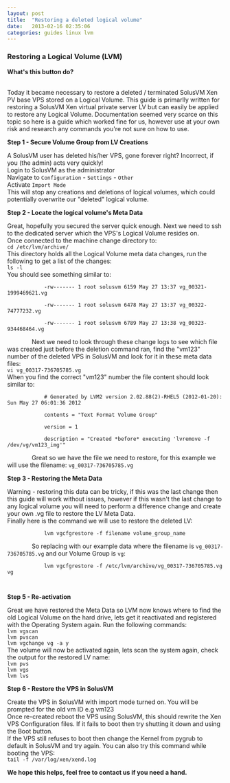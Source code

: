 ```yaml
---
layout: post
title:  "Restoring a deleted logical volume"
date:   2013-02-16 02:35:06
categories: guides linux lvm
---
```


<span><h3>Restoring a Logical Volume (LVM)</h3><strong>What's this button do?</strong></span>
<br><br>
<div class="well well-large">
    <p>
        Today it became necessary to restore a deleted / terminated SolusVM Xen PV base VPS stored on a Logical Volume. 
        This guide is primarlly written for restoring a SolusVM Xen virtual private server LV but can easily be applied to restore any Logical Volume.
        Documentation seemed very scarce on this topic so here is a guide which worked fine for us, however use at your own risk and research any commands you're not sure on how to use.
    </p>
    <strong>Step 1 - Secure Volume Group from LV Creations</strong>
    <p>
        A SolusVM user has deleted his/her VPS, gone forever right? Incorrect, if you (the admin) acts very quickly!<br>
        Login to SolusVM as the administrator<br>
        Navigate to <code>Configuration</code> - <code>Settings</code> - <code>Other</code><br>
        Activate <code>Import Mode</code><br>
        This will stop any creations and deletions of logical volumes, which could potentially overwrite our "deleted" logical volume.
    </p>
    <strong>Step 2 - Locate the logical volume's Meta Data</strong>
    <p>
        Great, hopefully you secured the server quick enough. Next we need to ssh to the dedicated server which the VPS's Logical Volume resides on.<br>
        Once connected to the machine change directory to:<br>
        <code>cd /etc/lvm/archive/</code><br>
        This directory holds all the Logical Volume meta data changes, run the following to get a list of the changes:<br>
        <code>ls -l</code><br>
        You should see something similar to:<br>
        <code>
            -rw------- 1 root solusvm 6159 May 27 13:37 vg_00321-1999469621.vg<br>
            -rw------- 1 root solusvm 6478 May 27 13:37 vg_00322-74777232.vg<br>
            -rw------- 1 root solusvm 6789 May 27 13:38 vg_00323-934468464.vg<br>
        </code>
        Next we need to look through these change logs to see which file was created just before the deletion command ran, find the "vm123" number of the deleted VPS in SolusVM and look for it in these meta data files:<br>
        <code>vi vg_00317-736705785.vg</code><br>
        When you find the correct "vm123" number the file content should look similar to:<br>
        <code>
            # Generated by LVM2 version 2.02.88(2)-RHEL5 (2012-01-20): Sun May 27 06:01:36 2012<br>
            contents = "Text Format Volume Group"<br>
            version = 1<br>
            description = "Created *before* executing 'lvremove -f /dev/vg/vm123_img'"<br>
        </code>
        Great so we have the file we need to restore, for this example we will use the filename: <code>vg_00317-736705785.vg</code>
    </p>
    <strong>Step 3 - Restoring the Meta Data</strong>
    <p>
        Warning - restoring this data can be tricky, if this was the last change then this guide will work without issues, however if this wasn't the last change to any logical volume you will need to perform a difference change and create your own .vg file to restore the LV Meta Data.<br>
        Finally here is the command we will use to restore the deleted LV:<br>
        <code>
            lvm vgcfgrestore -f filename volume_group_name<br>
        </code>
        So replacing with our example data where the filename is <code>vg_00317-736705785.vg</code> and our Volume Group is <code>vg</code>:<br>
        <code>
            lvm vgcfgrestore -f /etc/lvm/archive/vg_00317-736705785.vg vg<br>
        </code>
    </p>
    <strong>Step 5 - Re-activation</strong>
    <p>
        Great we have restored the Meta Data so LVM now knows where to find the old Logical Volume on the hard drive, lets get it reactivated and registered with the Operating System again. Run the following commands:<br>
        <code>lvm vgscan</code><br>
        <code>lvm pvscan</code><br>
        <code>lvm vgchange vg -a y</code><br>
        The volume will now be activated again, lets scan the system again, check the output for the restored LV name:<br>
        <code>lvm pvs</code><br>
        <code>lvm vgs</code><br>
        <code>lvm lvs</code><br>                                                            
    </p>
    <strong>Step 6 - Restore the VPS in SolusVM</strong>
    <p>
        Create the VPS in SolusVM with import mode turned on. You will be prompted for the old vm ID e.g vm123<br>
        Once re-created reboot the VPS using SolusVM, this should rewrite the Xen VPS Configuration files. If it fails to boot then try shutting it down and using the Boot button.<br>
        If the VPS still refuses to boot then change the Kernel from pygrub to default in SolusVM and try again. You can also try this command while booting the VPS:<br>
        <code>tail -f /var/log/xen/xend.log</code><br>
    </p>
    <strong>We hope this helps, feel free to contact us if you need a hand.</strong>
</div>
